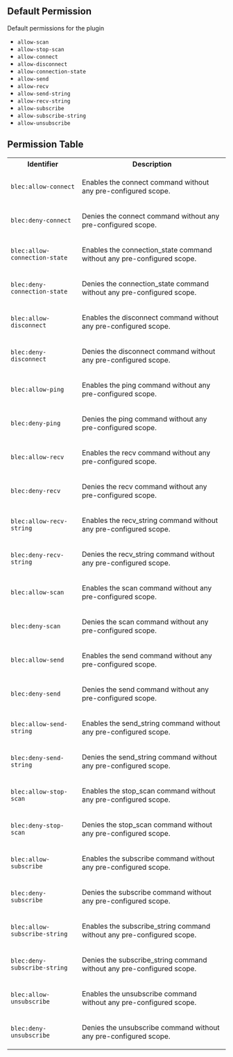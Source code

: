 ## Default Permission

Default permissions for the plugin

- `allow-scan`
- `allow-stop-scan`
- `allow-connect`
- `allow-disconnect`
- `allow-connection-state`
- `allow-send`
- `allow-recv`
- `allow-send-string`
- `allow-recv-string`
- `allow-subscribe`
- `allow-subscribe-string`
- `allow-unsubscribe`

## Permission Table

<table>
<tr>
<th>Identifier</th>
<th>Description</th>
</tr>


<tr>
<td>

`blec:allow-connect`

</td>
<td>

Enables the connect command without any pre-configured scope.

</td>
</tr>

<tr>
<td>

`blec:deny-connect`

</td>
<td>

Denies the connect command without any pre-configured scope.

</td>
</tr>

<tr>
<td>

`blec:allow-connection-state`

</td>
<td>

Enables the connection_state command without any pre-configured scope.

</td>
</tr>

<tr>
<td>

`blec:deny-connection-state`

</td>
<td>

Denies the connection_state command without any pre-configured scope.

</td>
</tr>

<tr>
<td>

`blec:allow-disconnect`

</td>
<td>

Enables the disconnect command without any pre-configured scope.

</td>
</tr>

<tr>
<td>

`blec:deny-disconnect`

</td>
<td>

Denies the disconnect command without any pre-configured scope.

</td>
</tr>

<tr>
<td>

`blec:allow-ping`

</td>
<td>

Enables the ping command without any pre-configured scope.

</td>
</tr>

<tr>
<td>

`blec:deny-ping`

</td>
<td>

Denies the ping command without any pre-configured scope.

</td>
</tr>

<tr>
<td>

`blec:allow-recv`

</td>
<td>

Enables the recv command without any pre-configured scope.

</td>
</tr>

<tr>
<td>

`blec:deny-recv`

</td>
<td>

Denies the recv command without any pre-configured scope.

</td>
</tr>

<tr>
<td>

`blec:allow-recv-string`

</td>
<td>

Enables the recv_string command without any pre-configured scope.

</td>
</tr>

<tr>
<td>

`blec:deny-recv-string`

</td>
<td>

Denies the recv_string command without any pre-configured scope.

</td>
</tr>

<tr>
<td>

`blec:allow-scan`

</td>
<td>

Enables the scan command without any pre-configured scope.

</td>
</tr>

<tr>
<td>

`blec:deny-scan`

</td>
<td>

Denies the scan command without any pre-configured scope.

</td>
</tr>

<tr>
<td>

`blec:allow-send`

</td>
<td>

Enables the send command without any pre-configured scope.

</td>
</tr>

<tr>
<td>

`blec:deny-send`

</td>
<td>

Denies the send command without any pre-configured scope.

</td>
</tr>

<tr>
<td>

`blec:allow-send-string`

</td>
<td>

Enables the send_string command without any pre-configured scope.

</td>
</tr>

<tr>
<td>

`blec:deny-send-string`

</td>
<td>

Denies the send_string command without any pre-configured scope.

</td>
</tr>

<tr>
<td>

`blec:allow-stop-scan`

</td>
<td>

Enables the stop_scan command without any pre-configured scope.

</td>
</tr>

<tr>
<td>

`blec:deny-stop-scan`

</td>
<td>

Denies the stop_scan command without any pre-configured scope.

</td>
</tr>

<tr>
<td>

`blec:allow-subscribe`

</td>
<td>

Enables the subscribe command without any pre-configured scope.

</td>
</tr>

<tr>
<td>

`blec:deny-subscribe`

</td>
<td>

Denies the subscribe command without any pre-configured scope.

</td>
</tr>

<tr>
<td>

`blec:allow-subscribe-string`

</td>
<td>

Enables the subscribe_string command without any pre-configured scope.

</td>
</tr>

<tr>
<td>

`blec:deny-subscribe-string`

</td>
<td>

Denies the subscribe_string command without any pre-configured scope.

</td>
</tr>

<tr>
<td>

`blec:allow-unsubscribe`

</td>
<td>

Enables the unsubscribe command without any pre-configured scope.

</td>
</tr>

<tr>
<td>

`blec:deny-unsubscribe`

</td>
<td>

Denies the unsubscribe command without any pre-configured scope.

</td>
</tr>
</table>
